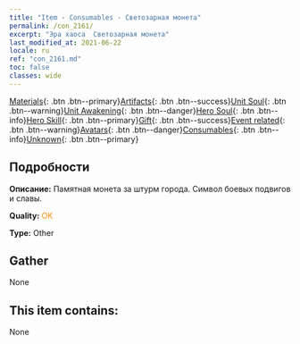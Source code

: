 ```yaml
---
title: "Item - Consumables - Светозарная монета"
permalink: /con_2161/
excerpt: "Эра хаоса  Светозарная монета"
last_modified_at: 2021-06-22
locale: ru
ref: "con_2161.md"
toc: false
classes: wide
---
```

 [Materials](/ItemsRU/){: .btn .btn--primary}[Artifacts](/ItemsRU/Artifacts/){: .btn .btn--success}[Unit Soul](/ItemsRU/UnitSoul/){: .btn .btn--warning}[Unit Awakening](/ItemsRU/UnitAwakening/){: .btn .btn--danger}[Hero Soul](/ItemsRU/HeroSoul/){: .btn .btn--info}[Hero Skill](/ItemsRU/HeroSkill/){: .btn .btn--primary}[Gift](/ItemsRU/Gift/){: .btn .btn--success}[Event related](/ItemsRU/Events/){: .btn .btn--warning}[Avatars](/ItemsRU/Avatars/){: .btn .btn--danger}[Consumables](/ItemsRU/Consumables/){: .btn .btn--info}[Unknown](/ItemsRU/Unknown/){: .btn .btn--primary}

## Подробности
 **Описание:** Памятная монета за штурм города. Символ боевых подвигов и славы.

 **Quality:** <span style="color: #FF8C00">OK</span>

 **Type:** Other

## Gather

  None

## This item contains:

  None

